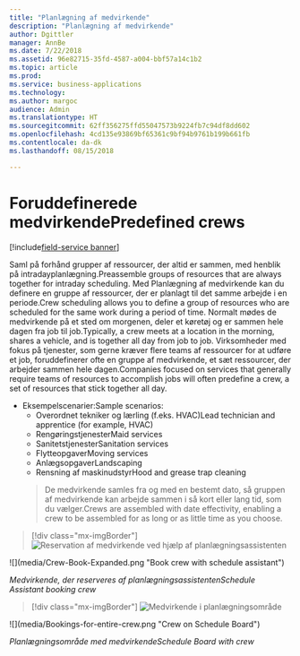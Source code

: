 ```yaml
---
title: "Planlægning af medvirkende"
description: "Planlægning af medvirkende"
author: Dgittler
manager: AnnBe
ms.date: 7/22/2018
ms.assetid: 96e82715-35fd-4587-a004-bbf57a14c1b2
ms.topic: article
ms.prod: 
ms.service: business-applications
ms.technology: 
ms.author: margoc
audience: Admin
ms.translationtype: HT
ms.sourcegitcommit: 62ff356275ffd55047573b9224fb7c94df8dd602
ms.openlocfilehash: 4cd135e93869bf65361c9bf94b9761b199b661fb
ms.contentlocale: da-dk
ms.lasthandoff: 08/15/2018

---
```





#  <a name="predefined-crews"></a><span data-ttu-id="1119a-103">Foruddefinerede medvirkende</span><span class="sxs-lookup"><span data-stu-id="1119a-103">Predefined crews</span></span>

[!include[field-service banner](../../../includes/field-service.md)]

<span data-ttu-id="1119a-104">Saml på forhånd grupper af ressourcer, der altid er sammen, med henblik på intradayplanlægning.</span><span class="sxs-lookup"><span data-stu-id="1119a-104">Preassemble groups of resources that are always together for intraday scheduling.</span></span> <span data-ttu-id="1119a-105">Med Planlægning af medvirkende kan du definere en gruppe af ressourcer, der er planlagt til det samme arbejde i en periode.</span><span class="sxs-lookup"><span data-stu-id="1119a-105">Crew scheduling allows you to define a group of resources who are scheduled for the same work during a period of time.</span></span> <span data-ttu-id="1119a-106">Normalt mødes de medvirkende på et sted om morgenen, deler et køretøj og er sammen hele dagen fra job til job.</span><span class="sxs-lookup"><span data-stu-id="1119a-106">Typically, a crew meets at a location in the morning, shares a vehicle, and is together all day from job to job.</span></span> <span data-ttu-id="1119a-107">Virksomheder med fokus på tjenester, som gerne kræver flere teams af ressourcer for at udføre et job, foruddefinerer ofte en gruppe af medvirkende, et sæt ressourcer, der arbejder sammen hele dagen.</span><span class="sxs-lookup"><span data-stu-id="1119a-107">Companies focused on services that generally require teams of resources to accomplish jobs will often predefine a crew, a set of resources that stick together all day.</span></span>

* <span data-ttu-id="1119a-108">Eksempelscenarier:</span><span class="sxs-lookup"><span data-stu-id="1119a-108">Sample scenarios:</span></span>
    * <span data-ttu-id="1119a-109">Overordnet tekniker og lærling (f.eks. HVAC)</span><span class="sxs-lookup"><span data-stu-id="1119a-109">Lead technician and apprentice (for example, HVAC)</span></span>
    * <span data-ttu-id="1119a-110">Rengøringstjenester</span><span class="sxs-lookup"><span data-stu-id="1119a-110">Maid services</span></span>
    * <span data-ttu-id="1119a-111">Sanitetstjenester</span><span class="sxs-lookup"><span data-stu-id="1119a-111">Sanitation services</span></span>
    * <span data-ttu-id="1119a-112">Flytteopgaver</span><span class="sxs-lookup"><span data-stu-id="1119a-112">Moving services</span></span>
    * <span data-ttu-id="1119a-113">Anlægsopgaver</span><span class="sxs-lookup"><span data-stu-id="1119a-113">Landscaping</span></span>
    * <span data-ttu-id="1119a-114">Rensning af maskinudstyr</span><span class="sxs-lookup"><span data-stu-id="1119a-114">Hood and grease trap cleaning</span></span>
    > <span data-ttu-id="1119a-115">De medvirkende samles fra og med en bestemt dato, så gruppen af medvirkende kan arbejde sammen i så kort eller lang tid, som du vælger.</span><span class="sxs-lookup"><span data-stu-id="1119a-115">Crews are assembled with date effectivity, enabling a crew to be assembled for as long or as little time as you choose.</span></span>

> [!div class="mx-imgBorder"]
> <span data-ttu-id="1119a-116">![](media/Crew-Book-Expanded.png "Reservation af medvirkende ved hjælp af planlægningsassistenten")
<!-- picture --></span><span class="sxs-lookup"><span data-stu-id="1119a-116">![](media/Crew-Book-Expanded.png "Book crew with schedule assistant")
<!-- picture --></span></span>

<span data-ttu-id="1119a-117">*Medvirkende, der reserveres af planlægningsassistenten*</span><span class="sxs-lookup"><span data-stu-id="1119a-117">*Schedule Assistant booking crew*</span></span>

> [!div class="mx-imgBorder"]
> <span data-ttu-id="1119a-118">![](media/Bookings-for-entire-crew.png "Medvirkende i planlægningsområde")
<!-- picture --></span><span class="sxs-lookup"><span data-stu-id="1119a-118">![](media/Bookings-for-entire-crew.png "Crew on Schedule Board")
<!-- picture --></span></span>

<span data-ttu-id="1119a-119">*Planlægningsområde med medvirkende*</span><span class="sxs-lookup"><span data-stu-id="1119a-119">*Schedule Board with crew*</span></span>


